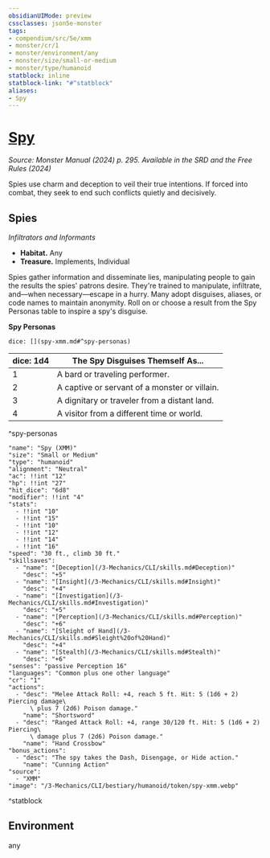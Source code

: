 ```yaml
---
obsidianUIMode: preview
cssclasses: json5e-monster
tags:
- compendium/src/5e/xmm
- monster/cr/1
- monster/environment/any
- monster/size/small-or-medium
- monster/type/humanoid
statblock: inline
statblock-link: "#^statblock"
aliases:
- Spy
---
```

# [Spy](3-Mechanics\CLI\bestiary\humanoid/spy-xmm.md)
*Source: Monster Manual (2024) p. 295. Available in the <span title='Systems Reference Document (5.2)'>SRD</span> and the Free Rules (2024)*  

Spies use charm and deception to veil their true intentions. If forced into combat, they seek to end such conflicts quietly and decisively.

## Spies

*Infiltrators and Informants*

- **Habitat.** Any  
- **Treasure.** Implements, Individual  

Spies gather information and disseminate lies, manipulating people to gain the results the spies' patrons desire. They're trained to manipulate, infiltrate, and—when necessary—escape in a hurry. Many adopt disguises, aliases, or code names to maintain anonymity. Roll on or choose a result from the Spy Personas table to inspire a spy's disguise.

**Spy Personas**

`dice: [](spy-xmm.md#^spy-personas)`

| dice: 1d4 | The Spy Disguises Themself As... |
|-----------|----------------------------------|
| 1 | A bard or traveling performer. |
| 2 | A captive or servant of a monster or villain. |
| 3 | A dignitary or traveler from a distant land. |
| 4 | A visitor from a different time or world. |
^spy-personas

```statblock
"name": "Spy (XMM)"
"size": "Small or Medium"
"type": "humanoid"
"alignment": "Neutral"
"ac": !!int "12"
"hp": !!int "27"
"hit_dice": "6d8"
"modifier": !!int "4"
"stats":
  - !!int "10"
  - !!int "15"
  - !!int "10"
  - !!int "12"
  - !!int "14"
  - !!int "16"
"speed": "30 ft., climb 30 ft."
"skillsaves":
  - "name": "[Deception](/3-Mechanics/CLI/skills.md#Deception)"
    "desc": "+5"
  - "name": "[Insight](/3-Mechanics/CLI/skills.md#Insight)"
    "desc": "+4"
  - "name": "[Investigation](/3-Mechanics/CLI/skills.md#Investigation)"
    "desc": "+5"
  - "name": "[Perception](/3-Mechanics/CLI/skills.md#Perception)"
    "desc": "+6"
  - "name": "[Sleight of Hand](/3-Mechanics/CLI/skills.md#Sleight%20of%20Hand)"
    "desc": "+4"
  - "name": "[Stealth](/3-Mechanics/CLI/skills.md#Stealth)"
    "desc": "+6"
"senses": "passive Perception 16"
"languages": "Common plus one other language"
"cr": "1"
"actions":
  - "desc": "Melee Attack Roll: +4, reach 5 ft. Hit: 5 (1d6 + 2) Piercing damage\
      \ plus 7 (2d6) Poison damage."
    "name": "Shortsword"
  - "desc": "Ranged Attack Roll: +4, range 30/120 ft. Hit: 5 (1d6 + 2) Piercing\
      \ damage plus 7 (2d6) Poison damage."
    "name": "Hand Crossbow"
"bonus_actions":
  - "desc": "The spy takes the Dash, Disengage, or Hide action."
    "name": "Cunning Action"
"source":
  - "XMM"
"image": "/3-Mechanics/CLI/bestiary/humanoid/token/spy-xmm.webp"
```
^statblock

## Environment

any